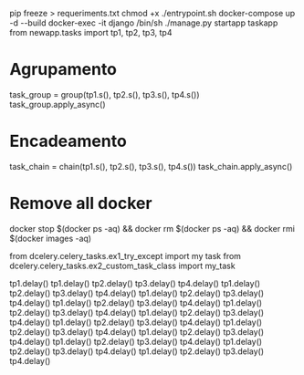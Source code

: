 pip freeze > requeriments.txt
chmod +x ./entrypoint.sh
docker-compose up -d --build
docker-exec -it django /bin/sh
./manage.py startapp taskapp
from newapp.tasks import tp1, tp2, tp3, tp4

# Agrupamento
task_group = group(tp1.s(), tp2.s(), tp3.s(), tp4.s())
task_group.apply_async()


# Encadeamento
task_chain = chain(tp1.s(), tp2.s(), tp3.s(), tp4.s())
task_chain.apply_async()


# Remove all docker
docker stop $(docker ps -aq) && docker rm $(docker ps -aq) && docker rmi $(docker images -aq)


from dcelery.celery_tasks.ex1_try_except import my task
from dcelery.celery_tasks.ex2_custom_task_class import my_task


tp1.delay()
tp1.delay()
tp2.delay()
tp3.delay()
tp4.delay()
tp1.delay()
tp2.delay()
tp3.delay()
tp4.delay()
tp1.delay()
tp2.delay()
tp3.delay()
tp4.delay()
tp1.delay()
tp2.delay()
tp3.delay()
tp4.delay()
tp1.delay()
tp2.delay()
tp3.delay()
tp4.delay()
tp1.delay()
tp2.delay()
tp3.delay()
tp4.delay()
tp1.delay()
tp2.delay()
tp3.delay()
tp4.delay()
tp1.delay()
tp2.delay()
tp3.delay()
tp4.delay()
tp1.delay()
tp2.delay()
tp3.delay()
tp4.delay()
tp1.delay()
tp2.delay()
tp3.delay()
tp4.delay()
tp1.delay()
tp2.delay()
tp3.delay()
tp4.delay()
tp1.delay()
tp2.delay()
tp3.delay()
tp4.delay()